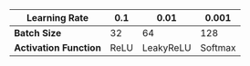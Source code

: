 | Learning Rate           | 0.1  | 0.01      | 0.001   |
| ----------------------- | ---- | --------- | ------- |
| **Batch Size**          | 32   | 64        | 128     |
| **Activation Function** | ReLU | LeakyReLU | Softmax |











